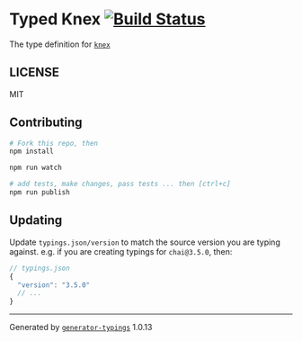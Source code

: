 # Typed Knex  [![Build Status](https://travis-ci.org/it@github.com:natevecc/typed-knex.svg?branch=master)](https://travis-ci.org/it@github.com:natevecc/typed-knex)


The type definition for [`knex`](git://github.com/tgriesser/knex.git)

## LICENSE

MIT

## Contributing

```sh
# Fork this repo, then
npm install

npm run watch

# add tests, make changes, pass tests ... then [ctrl+c]
npm run publish
```

## Updating

Update `typings.json/version` to match the source version you are typing against.
e.g. if you are creating typings for `chai@3.5.0`, then:

```js
// typings.json
{
  "version": "3.5.0"
  // ...
}
```

----

Generated by [`generator-typings`](https://github.com/typings/generator-typings) 1.0.13
